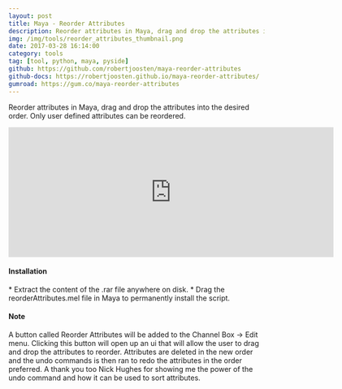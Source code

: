 ```yaml
---
layout: post
title: Maya - Reorder Attributes
description: Reorder attributes in Maya, drag and drop the attributes into the desired order. Only user defined attributes can be reordered.
img: /img/tools/reorder_attributes_thumbnail.png
date: 2017-03-28 16:14:00
category: tools
tag: [tool, python, maya, pyside]
github: https://github.com/robertjoosten/maya-reorder-attributes
github-docs: https://robertjoosten.github.io/maya-reorder-attributes/
gumroad: https://gum.co/maya-reorder-attributes
---
```

<p class="justify">Reorder attributes in Maya, drag and drop the attributes into the desired order. Only user defined attributes can be reordered.</p>

<p align="center"><iframe src="https://player.vimeo.com/video/210495749?color=ff9933&title=0&byline=0&portrait=0" width="640" height="256" frameborder="0" webkitallowfullscreen mozallowfullscreen allowfullscreen></iframe></p>

<h4>Installation</h4> 
* Extract the content of the .rar file anywhere on disk.
* Drag the reorderAttributes.mel file in Maya to permanently install the script.

<h4>Note</h4> 
<p class="justify">A button called Reorder Attributes will be added to the Channel Box -> Edit menu. Clicking this button will open up an ui that will allow the user to drag and drop the attributes to reorder. Attributes are deleted in the new order and the undo commands is then ran to redo the attributes in the order preferred. A thank you too Nick Hughes for showing me the power of the undo command and how it can be used to sort attributes.</p>
